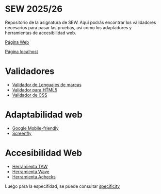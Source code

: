 # SEW 2025/26
Repositorio de la asignatura de SEW. Aquí podrás encontrar los validadores necesarios para pasar las pruebas, así como los adaptadores y herramientas de accesibilidad web.

<a href="https://diegomarty00.github.io/sew-25-26/NOMBRE/index.html">Página Web</a> 

<a href="http://localhost/GitHub/pruebas-25-26/NOMBRE/index.html">Página localhost</a>

# Validadores
* [Validador de Lenguajes de marcas](https://validator.w3.org/)
* [Validador para HTML5](https://validator.w3.org/nu)
* [Validador de CSS](https://jigsaw.w3.org/css-validator/)

# Adaptabilidad web 
* [Google Mobile-friendly](https://search.google.com/test/mobile-friendly)
* [Screenfly](https://bluetree.ai/screenfly/)

# Accesibilidad Web
* [Herramienta TAW](http://www.tawdis.net/) 
* [Herramienta Wave](http://wave.webaim.org/)
* [Herramienta Achecks](https://achecks.org/achecker)

Luego para la especifidad, se puede consultar [specificity](https://specificity.keegan.st/)
